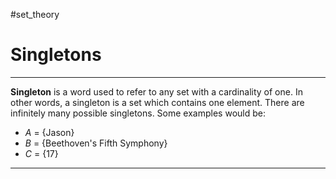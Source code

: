 #set_theory 

# Singletons

---

**Singleton** is a word used to refer to any set with a cardinality of one. In other words, a singleton is a set which contains one element. There are infinitely many possible singletons. Some examples would be:
- $A$ = \{Jason\}
- $B$ = \{Beethoven's Fifth Symphony\}
- $C$ = $\{17\}$

---